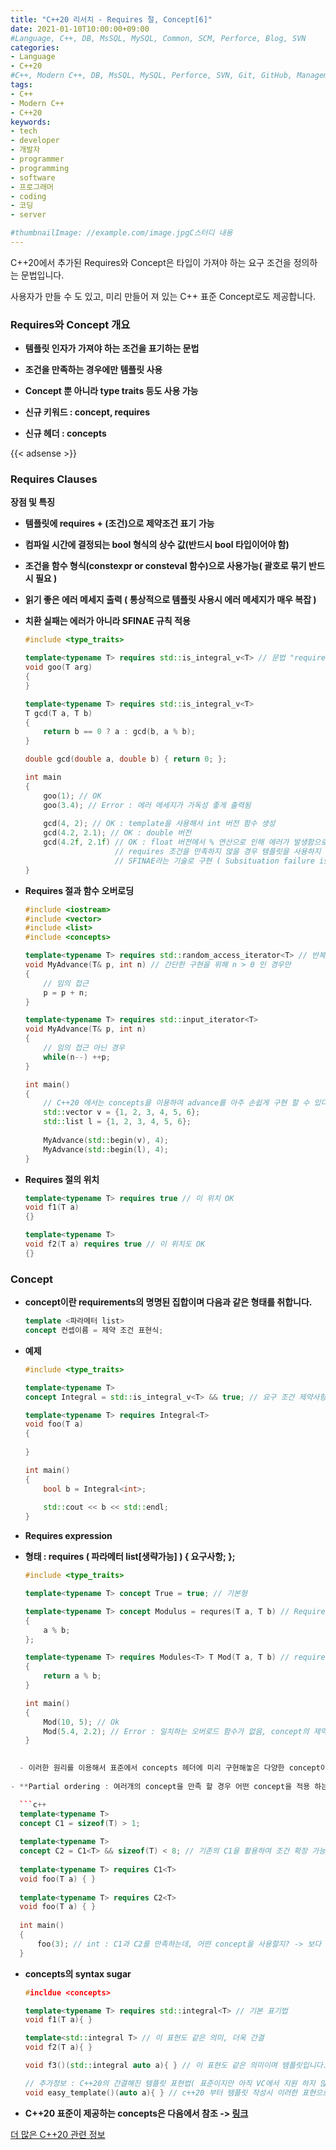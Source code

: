 ```yaml
---
title: "C++20 리서치 - Requires 절, Concept[6]"
date: 2021-01-10T10:00:00+09:00
#Language, C++, DB, MsSQL, MySQL, Common, SCM, Perforce, Blog, SVN
categories:
- Language
- C++20
#C++, Modern C++, DB, MsSQL, MySQL, Perforce, SVN, Git, GitHub, Management, Blog, Hugo, Architecture
tags:
- C++
- Modern C++
- C++20
keywords:
- tech
- developer
- 개발자
- programmer
- programming
- software
- 프로그래머
- coding
- 코딩
- server

#thumbnailImage: //example.com/image.jpgC스터디 내용
---
```


C++20에서 추가된 Requires와 Concept은 타입이 가져야 하는 요구 조건을 정의하는 문법입니다.

사용자가 만들 수 도 있고, 미리 만들어 져 있는 C++ 표준 Concept로도 제공합니다.

<!--more-->

### Requires와 Concept 개요

- **템플릿 인자가 가져야 하는 조건을 표기하는 문법**

- **조건을 만족하는 경우에만 템플릿 사용**

- **Concept 뿐 아니라 type traits 등도 사용 가능**

- **신규 키워드 : concept, requires**

- **신규 헤더 : concepts**


{{< adsense >}}

### Requires Clauses

**장점 및 특징**

- **템플릿에 requires + (조건)으로 제약조건 표기 가능**
- **컴파일 시간에 결정되는 bool 형식의 상수 값(반드시 bool 타입이어야 함)**
- **조건을 함수 형식(constexpr or consteval 함수)으로 사용가능( 괄호로 묶기 반드시 필요 )**

- **읽기 좋은 에러 메세지 출력 ( 통상적으로 템플릿 사용시 에러 메세지가 매우 복잡 )**

- **치환 실패는 에러가 아니라 SFINAE 규칙 적용**

  ```cpp
  #include <type_traits>
  
  template<typename T> requires std::is_integral_v<T> // 문법 "requires + (조건)" 로 제약 조건 명시 가능
  void goo(T arg)
  {
  }
  
  template<typename T> requires std::is_integral_v<T>
  T gcd(T a, T b)
  {
      return b == 0 ? a : gcd(b, a % b);
  }
  
  double gcd(double a, double b) { return 0; };
  
  int main
  {
      goo(1); // OK
      goo(3.4); // Error : 에러 메세지가 가독성 좋게 출력됨
      
      gcd(4, 2); // OK : template을 사용해서 int 버전 함수 생성
      gcd(4.2, 2.1); // OK : double 버전
      gcd(4.2f, 2.1f) // OK : float 버전에서 % 연산으로 인해 에러가 발생함으로 컴파일러가
                      // requires 조건을 만족하지 않을 경우 템플릿을 사용하지 않은 double 버전 함수 선택
                      // SFINAE라는 기술로 구현 ( Subsituation failure is not an error )
  }
  ```

- **Requires 절과 함수 오버로딩**

  ```cpp
  #include <iostream>
  #include <vector>
  #include <list>
  #include <concepts>
  
  template<typename T> requires std::random_access_iterator<T> // 반복자 임의 접근 가능한지 여부( C++ 표준 concepts )
  void MyAdvance(T& p, int n) // 간단한 구현을 위해 n > 0 인 경우만
  {
      // 임의 접근
      p = p + n; 
  }
  
  template<typename T> requires std::input_iterator<T>
  void MyAdvance(T& p, int n)
  {
      // 임의 접근 아닌 경우
      while(n--) ++p;
  }
  
  int main()
  {
      // C++20 에서는 concepts을 이용하여 advance를 아주 손쉽게 구현 할 수 있다.
      std::vector v = {1, 2, 3, 4, 5, 6};
      std::list l = {1, 2, 3, 4, 5, 6};
      
      MyAdvance(std::begin(v), 4);
      MyAdvance(std::begin(l), 4);
  }
  ```

- **Requires 절의 위치**

  ```cpp
  template<typename T> requires true // 이 위치 OK
  void f1(T a)
  {}
  
  template<typename T> 
  void f2(T a) requires true // 이 위치도 OK
  {}
  ```



### Concept

- **concept이란 requirements의 명명된 집합이며 다음과 같은 형태를 취합니다.**

  ```cpp
  template <파라메터 list>
  concept 컨셉이름 = 제약 조건 표현식;
  ```

- **예제**

  ```cpp
  #include <type_traits>
  
  template<typename T>
  concept Integral = std::is_integral_v<T> && true; // 요구 조건 제약사항 concepts 생성
  
  template<typename T> requires Integral<T>
  void foo(T a)
  {
      
  }
  
  int main()
  {
      bool b = Integral<int>;
      
      std::cout << b << std::endl;
  }
  ```

- **Requires expression**
  
- **형태 : requires ( 파라메터 list[생략가능] ) { 요구사항; };**
  
  ```cpp
  #include <type_traits>
  
  template<typename T> concept True = true; // 기본형
  
  template<typename T> concept Modulus = requres(T a, T b) // Requires expression 형태 : 조건을 디테일 하게 명시 할 수 있음
  {
      a % b;
  };
  
  template<typename T> requires Modules<T> T Mod(T a, T b) // requires 절 : 일반적 템플릿에 requires와 위에서 만든 concept을 사용
  {
      return a % b;
  }
  
  int main()
  {
      Mod(10, 5); // Ok
      Mod(5.4, 2.2); // Error : 일치하는 오버로드 함수가 없음, concept의 제약조건을 % 연산에 대해서만 명시 했기 때문에 ( 실수는 % 연산 불가 )
  }
  ```
```cpp
  
  - 이러한 원리를 이용해서 표준에서 concepts 헤더에 미리 구현해놓은 다양한 concept이 존재합니다.
  
- **Partial ordering : 여러개의 concept을 만족 할 경우 어떤 concept을 적용 하는지에 대한 규칙입니다.**

  ```c++
  template<typename T>
  concept C1 = sizeof(T) > 1;
  
  template<typename T>
  concept C2 = C1<T> && sizeof(T) < 8; // 기존의 C1을 활용하여 조건 확장 가능
  
  template<typename T> requires C1<T>
  void foo(T a) { }
  
  template<typename T> requires C2<T>
  void foo(T a) { }
  
  int main()
  {
      foo(3); // int : C1과 C2를 만족하는데, 어떤 concept을 사용할지? -> 보다 많은 조건을 만족하는 concept 실행
  }
```

- **concepts의 syntax sugar**

  ```cpp
  #incldue <concepts>
  
  template<typename T> requires std::integral<T> // 기본 표기법
  void f1(T a){ }
  
  template<std::integral T> // 이 표현도 같은 의미, 더욱 간결
  void f2(T a){ }
  
  void f3()(std::integral auto a){ } // 이 표현도 같은 의미이며 템플릿입니다. 더 더욱 간결
  
  // 추가정보 : C++20의 간결해진 템플릿 표현법( 표준이지만 아직 VC에서 지원 하지 않음, 추후에 지원 될 예정 )
  void easy_template()(auto a){ } // c++20 부터 템플릿 작성시 이러한 표현으로 가능하며 의미는 == template<typeame T> void 함수명(T a)
  ```

- **C++20 표준이 제공하는 concepts은 다음에서 참조 -> [링크](https://en.cppreference.com/w/cpp/concepts)**



[더 많은 C++20 관련 정보](https://en.cppreference.com/w/)